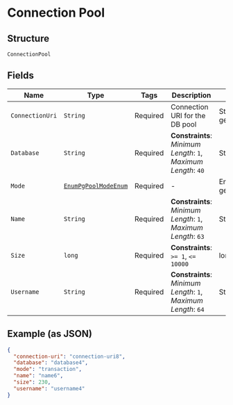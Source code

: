 
# Connection Pool

## Structure

`ConnectionPool`

## Fields

| Name | Type | Tags | Description | Getter | Setter |
|  --- | --- | --- | --- | --- | --- |
| `ConnectionUri` | `String` | Required | Connection URI for the DB pool | String getConnectionUri() | setConnectionUri(String connectionUri) |
| `Database` | `String` | Required | **Constraints**: *Minimum Length*: `1`, *Maximum Length*: `40` | String getDatabase() | setDatabase(String database) |
| `Mode` | [`EnumPgPoolModeEnum`](../../doc/models/enum-pg-pool-mode-enum.md) | Required | - | EnumPgPoolModeEnum getMode() | setMode(EnumPgPoolModeEnum mode) |
| `Name` | `String` | Required | **Constraints**: *Minimum Length*: `1`, *Maximum Length*: `63` | String getName() | setName(String name) |
| `Size` | `long` | Required | **Constraints**: `>= 1`, `<= 10000` | long getSize() | setSize(long size) |
| `Username` | `String` | Required | **Constraints**: *Minimum Length*: `1`, *Maximum Length*: `64` | String getUsername() | setUsername(String username) |

## Example (as JSON)

```json
{
  "connection-uri": "connection-uri8",
  "database": "database4",
  "mode": "transaction",
  "name": "name6",
  "size": 230,
  "username": "username4"
}
```

